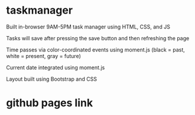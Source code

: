# taskmanager
Built in-browser 9AM-5PM task manager using HTML, CSS, and JS

Tasks will save after pressing the save button and then refreshing the page

Time passes via color-coordinated events using moment.js (black = past, white = present, gray = future)

Current date integrated using moment.js

Layout built using Bootstrap and CSS

# github pages link
